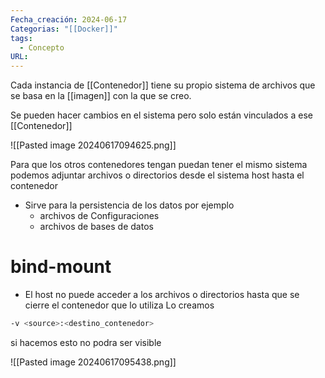 ```yaml
---
Fecha_creación: 2024-06-17
Categorias: "[[Docker]]"
tags:
  - Concepto
URL:
---
```

Cada instancia de [[Contenedor]] tiene su propio sistema de archivos que se basa en la [[imagen]] con la que se creo.

Se pueden hacer cambios en el sistema pero solo están vinculados a ese [[Contenedor]]

![[Pasted image 20240617094625.png]]

Para que los otros contenedores tengan puedan tener el mismo sistema podemos adjuntar archivos o directorios desde el sistema host hasta el contenedor

- Sirve para la persistencia de los datos por ejemplo
	- archivos de Configuraciones
	- archivos de bases de datos

# bind-mount

- El host no puede acceder a los archivos o directorios hasta que se cierre el contenedor que lo utiliza
Lo creamos 

```bash
-v <source>:<destino_contenedor>
```
si hacemos esto no podra ser visible

![[Pasted image 20240617095438.png]]
